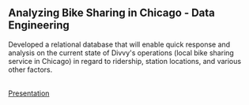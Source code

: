 ## Analyzing Bike Sharing in Chicago - Data Engineering

Developed a relational database that will enable quick response and analysis on the current state of Divvy's operations (local bike sharing service in Chicago) in regard to ridership, station locations, and various other factors.<br><br>

[Presentation](/pdf/DataEngineering_Presentation.pdf)

